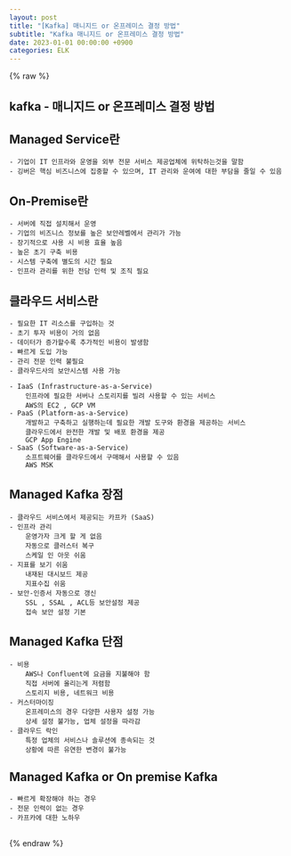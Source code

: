 ```yaml
---
layout: post
title: "[Kafka] 매니지드 or 온프레미스 결정 방법"
subtitle: "Kafka 매니지드 or 온프레미스 결정 방법"
date: 2023-01-01 00:00:00 +0900
categories: ELK
---
```

{% raw %}
## kafka - 매니지드 or 온프레미스 결정 방법  
  
## Managed Service란  
	- 기업이 IT 인프라와 운영을 외부 전문 서비스 제공업체에 위탁하는것을 말함  
	- 깅버은 핵심 비즈니스에 집중할 수 있으며, IT 관리와 운여에 대한 부담을 줄일 수 있음  
  
## On-Premise란  
	- 서버에 직접 설치해서 운영  
	- 기업의 비즈니스 정보를 높은 보안레벨에서 관리가 가능  
	- 장기적으로 사용 시 비용 효율 높음  
	- 높은 초기 구축 비용  
	- 시스템 구축에 별도의 시간 필요  
	- 인프라 관리를 위한 전담 인력 및 조직 필요  
  
## 클라우드 서비스란  
	- 필요한 IT 리소스를 구입하는 것  
	- 초기 투자 비용이 거의 없음  
	- 데이터가 증가할수록 추가적인 비용이 발생함  
	- 빠르게 도입 가능  
	- 관리 전문 인력 불필요  
	- 클라우드사의 보안시스템 사용 가능  
  
	- IaaS (Infrastructure-as-a-Service)  
		인프라에 필요한 서버나 스토리지를 빌려 사용할 수 있는 서비스  
		AWS의 EC2 , GCP VM  
	- PaaS (Platform-as-a-Service)  
		개발하고 구축하고 실행하는데 필요한 개발 도구와 환경을 제공하는 서비스  
		클라우드에서 완전한 개발 및 배포 환경을 제공  
		GCP App Engine  
	- SaaS (Software-as-a-Service)  
		소프트웨어를 클라우드에서 구매해서 사용할 수 있음  
		AWS MSK  
  
## Managed Kafka 장점  
	- 클라우드 서비스에서 제공되는 카프카 (SaaS)  
	- 인프라 관리  
		운영가자 크게 할 게 없음  
		자동으로 클러스터 복구  
		스케일 인 아웃 쉬움  
	- 지표를 보기 쉬움  
		내재된 대시보드 제공  
		지표수집 쉬움  
	- 보안-인증서 자동으로 갱신  
		SSL , SSAL , ACL등 보안설정 제공  
		접속 보안 설정 기본  
  
## Managed Kafka 단점  
	- 비용  
		AWS나 Confluent에 요금을 지불해야 함  
		직접 서버에 올리는게 저렴함  
		스토리지 비용, 네트워크 비용  
	- 커스터마이징  
		온프레미스의 경우 다양한 사용자 설정 가능  
		상세 설정 불가능, 업체 설정을 따라감  
	- 클라우드 락인  
		특정 업체의 서비스나 솔루션에 종속되는 것  
		상황에 따른 유연한 변경이 불가능  
  
## Managed Kafka or On premise Kafka  
	- 빠르게 확장해야 하는 경우  
	- 전문 인력이 없는 경우  
	- 카프카에 대한 노하우  
  
##  
  

{% endraw %}

